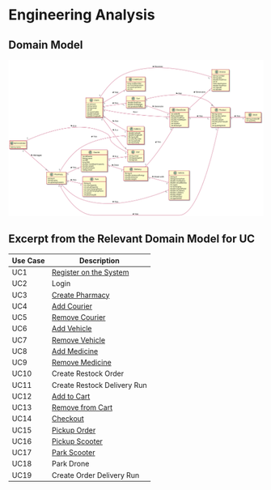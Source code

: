 # Engineering Analysis

## Domain Model 

![DomainModel.svg](DM/DomainModel.svg)

## Excerpt from the Relevant Domain Model for UC

| Use Case | Description                                                  |
| -------- | ------------------------------------------------------------ |
| UC1      | [Register on the System](UC1/UC1_RegisterUser_Analysis.md)   |
| UC2      | Login                                                        |
| UC3      | [Create Pharmacy](UC3_CreatePharmacy_Analysis.md)            |
| UC4      | [Add Courier](UC4/UC4_AddCourier_Analysis.md)                |
| UC5      | [Remove Courier](UC5/UC5_RemoveCourier_Analysis.md)          |
| UC6      | [Add Vehicle](UC6/UC6_AddVehicle_Analysis.md)                |
| UC7      | [Remove Vehicle](UC7/UC7_RemoveVehicle_Analysis.md)          |
| UC8      | [Add Medicine](UC8/UC8_AddMedicine_Analysis.md)              |
| UC9      | [Remove Medicine](UC9/UC9_RemoveMedicine_Analysis.md)        |
| UC10     | Create Restock Order                                         |
| UC11     | Create Restock Delivery Run                                  |
| UC12     | [Add to Cart](UC12/UC12_AddToCart_Analysis.md)               |
| UC13     | [Remove from Cart](UC13/UC13_RemoveProductFromCart_Analysis.md) |
| UC14     | [Checkout](UC14/UC14_Checkout_Analysis.md)                   |
| UC15     | [Pickup Order](UC15/UC15_PickUpOrder_Analysis.md)            |
| UC16     | [Pickup Scooter](UC16/UC16_PickUpTheEletricScooter_Analysis.md) |
| UC17     | [Park Scooter](UC17/UC17_ParkTheScooter_Analysis.md)         |
| UC18     | Park Drone                                                   |
| UC19     | Create Order Delivery Run                                    |


